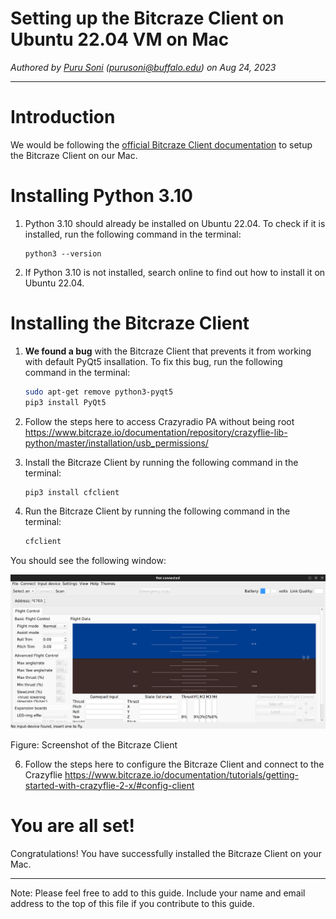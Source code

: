 # Setting up the Bitcraze Client on Ubuntu 22.04 VM on Mac
*Authored by [Puru Soni](https://github.com/puru-soni-04) (purusoni@buffalo.edu) on Aug 24, 2023*
***

# Introduction
We would be following the [official Bitcraze Client documentation](https://www.bitcraze.io/documentation/repository/bitcraze-client-python/master/getting_started/) to setup the Bitcraze Client on our Mac.

# Installing Python 3.10
1. Python 3.10 should already be installed on Ubuntu 22.04. To check if it is installed, run the following command in the terminal:

    ```
    python3 --version
    ```
2. If Python 3.10 is not installed, search online to find out how to install it on Ubuntu 22.04.

# Installing the Bitcraze Client
1. **We found a bug** with the Bitcraze Client that prevents it from working with default PyQt5 insallation. To fix this bug, run the following command in the terminal:

    ``` bash
    sudo apt-get remove python3-pyqt5
    pip3 install PyQt5
    ```

2. Follow the steps here to access Crazyradio PA without being root https://www.bitcraze.io/documentation/repository/crazyflie-lib-python/master/installation/usb_permissions/



3. Install the Bitcraze Client by running the following command in the terminal:

    ``` bash
    pip3 install cfclient
    ```

4. Run the Bitcraze Client by running the following command in the terminal:

    ``` bash
    cfclient
    ```

You should see the following window:
    
<img src="images/2.png" style="width: 600px;"/>

Figure: Screenshot of the Bitcraze Client

6. Follow the steps here to configure the Bitcraze Client and connect to the Crazyflie https://www.bitcraze.io/documentation/tutorials/getting-started-with-crazyflie-2-x/#config-client


# You are all set!
Congratulations! You have successfully installed the Bitcraze Client on your Mac.

***
Note: Please feel free to add to this guide. Include your name and email address to the top of this file if you contribute to this guide.